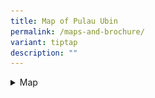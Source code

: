 ```yaml
---
title: Map of Pulau Ubin
permalink: /maps-and-brochure/
variant: tiptap
description: ""
---
```

<div data-type="detailGroup" class="isomer-accordion isomer-accordion-white">
<details class="isomer-details">
<summary>Map</summary>
<div data-type="detailsContent" class="isomer-details-content">
<p></p>
<div class="isomer-image-wrapper">
<img style="width: 100%" height="auto" width="100%" alt="Ubin map" src="/images/ubin_map.jpg">
</div>
</div>
</details>
</div>
<p></p>